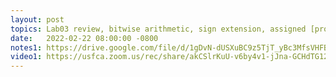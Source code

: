 ```yaml
---
layout: post
topics: Lab03 review, bitwise arithmetic, sign extension, assigned [project03](assignments/project03.html) due 2/28
date:   2022-02-22 08:00:00 -0800
notes1: https://drive.google.com/file/d/1gDvN-dUSXuBC9z5TjT_yBc3MfsVHFBQC/view?usp=sharing
video1: https://usfca.zoom.us/rec/share/akCSlrKuU-v6by4v1-jJna-GCHdTG124IFkoqng11McMp7AgcSDFgZrjPfJjHGNP.wZ5Xxm9_QOPSBktx
---
```


